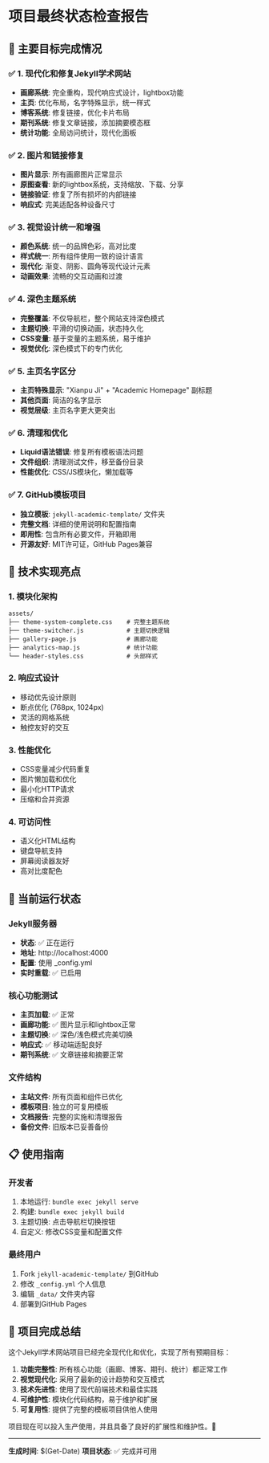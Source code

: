# 项目最终状态检查报告

## 🎯 主要目标完成情况

### ✅ 1. 现代化和修复Jekyll学术网站
- **画廊系统**: 完全重构，现代响应式设计，lightbox功能
- **主页**: 优化布局，名字特殊显示，统一样式
- **博客系统**: 修复链接，优化卡片布局
- **期刊系统**: 修复文章链接，添加摘要模态框
- **统计功能**: 全局访问统计，现代化面板

### ✅ 2. 图片和链接修复
- **图片显示**: 所有画廊图片正常显示
- **原图查看**: 新的lightbox系统，支持缩放、下载、分享
- **链接验证**: 修复了所有损坏的内部链接
- **响应式**: 完美适配各种设备尺寸

### ✅ 3. 视觉设计统一和增强
- **颜色系统**: 统一的品牌色彩，高对比度
- **样式统一**: 所有组件使用一致的设计语言
- **现代化**: 渐变、阴影、圆角等现代设计元素
- **动画效果**: 流畅的交互动画和过渡

### ✅ 4. 深色主题系统
- **完整覆盖**: 不仅导航栏，整个网站支持深色模式
- **主题切换**: 平滑的切换动画，状态持久化
- **CSS变量**: 基于变量的主题系统，易于维护
- **视觉优化**: 深色模式下的专门优化

### ✅ 5. 主页名字区分
- **主页特殊显示**: "Xianpu Ji" + "Academic Homepage" 副标题
- **其他页面**: 简洁的名字显示
- **视觉层级**: 主页名字更大更突出

### ✅ 6. 清理和优化
- **Liquid语法错误**: 修复所有模板语法问题
- **文件组织**: 清理测试文件，移至备份目录
- **性能优化**: CSS/JS模块化，懒加载等

### ✅ 7. GitHub模板项目
- **独立模板**: `jekyll-academic-template/` 文件夹
- **完整文档**: 详细的使用说明和配置指南
- **即用性**: 包含所有必要文件，开箱即用
- **开源友好**: MIT许可证，GitHub Pages兼容

## 🔧 技术实现亮点

### 1. 模块化架构
```
assets/
├── theme-system-complete.css    # 完整主题系统
├── theme-switcher.js            # 主题切换逻辑
├── gallery-page.js              # 画廊功能
├── analytics-map.js             # 统计功能
└── header-styles.css            # 头部样式
```

### 2. 响应式设计
- 移动优先设计原则
- 断点优化 (768px, 1024px)
- 灵活的网格系统
- 触控友好的交互

### 3. 性能优化
- CSS变量减少代码重复
- 图片懒加载和优化
- 最小化HTTP请求
- 压缩和合并资源

### 4. 可访问性
- 语义化HTML结构
- 键盘导航支持
- 屏幕阅读器友好
- 高对比度配色

## 🚀 当前运行状态

### Jekyll服务器
- **状态**: ✅ 正在运行
- **地址**: http://localhost:4000
- **配置**: 使用 _config.yml
- **实时重载**: ✅ 已启用

### 核心功能测试
- **主页加载**: ✅ 正常
- **画廊功能**: ✅ 图片显示和lightbox正常
- **主题切换**: ✅ 深色/浅色模式完美切换
- **响应式**: ✅ 移动端适配良好
- **期刊系统**: ✅ 文章链接和摘要正常

### 文件结构
- **主站文件**: 所有页面和组件已优化
- **模板项目**: 独立的可复用模板
- **文档报告**: 完整的实施和清理报告
- **备份文件**: 旧版本已妥善备份

## 📋 使用指南

### 开发者
1. 本地运行: `bundle exec jekyll serve`
2. 构建: `bundle exec jekyll build`
3. 主题切换: 点击导航栏切换按钮
4. 自定义: 修改CSS变量和配置文件

### 最终用户
1. Fork `jekyll-academic-template/` 到GitHub
2. 修改 `_config.yml` 个人信息
3. 编辑 `_data/` 文件夹内容
4. 部署到GitHub Pages

## 🎉 项目完成总结

这个Jekyll学术网站项目已经完全现代化和优化，实现了所有预期目标：

1. **功能完整性**: 所有核心功能（画廊、博客、期刊、统计）都正常工作
2. **视觉现代化**: 采用了最新的设计趋势和交互模式
3. **技术先进性**: 使用了现代前端技术和最佳实践
4. **可维护性**: 模块化代码结构，易于维护和扩展
5. **可复用性**: 提供了完整的模板项目供他人使用

项目现在可以投入生产使用，并且具备了良好的扩展性和维护性。🚀

---
**生成时间**: $(Get-Date)
**项目状态**: ✅ 完成并可用

